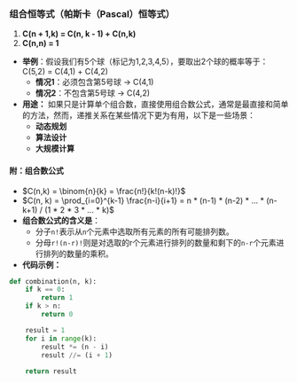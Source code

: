 
### 组合恒等式（帕斯卡（Pascal）恒等式）

1. **C(n + 1,k) = C(n, k - 1) + C(n,k)**
2. **C(n,n) = 1**

- **举例**：假设我们有5个球（标记为1,2,3,4,5），要取出2个球的概率等于：C(5,2) = C(4,1) + C(4,2)
	- **情况1**：必须包含第5号球 → C(4,1)
	- **情况2**：不包含第5号球 → C(4,2)
- **用途：** 如果只是计算单个组合数，直接使用组合数公式，通常是最直接和简单的方法，然而，递推关系在某些情况下更为有用，以下是一些场景：
	- **动态规划**
	- **算法设计**
	- **大规模计算**
#### 附：组合数公式

- $C(n,k) = \binom{n}{k} = \frac{n!}{k!(n-k)!}$  
- $C(n, k) = \prod_{i=0}^{k-1} \frac{n-i}{i+1} = n * (n-1) * (n-2) * ... * (n-k+1) / (1 * 2 * 3 * ... * k)$
- **组合数公式的含义是**：
	-  分子`n!`表示从`n`个元素中选取所有元素的所有可能排列数。
	- 分母`r!(n-r)!`则是对选取的r个元素进行排列的数量和剩下的`n-r`个元素进行排列的数量的乘积。
- **代码示例：**
```python
def combination(n, k): 
	if k == 0: 
		return 1 
	if k > n: 
		return 0 

	result = 1 
	for i in range(k): 
		result *= (n - i) 	
		result //= (i + 1) 
	
	return result
```
